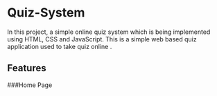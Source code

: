 # Quiz-System

In this project, a simple online quiz system which is being implemented using HTML, CSS and JavaScript. This is a simple web based quiz application used to take quiz online .

## Features

###Home Page
